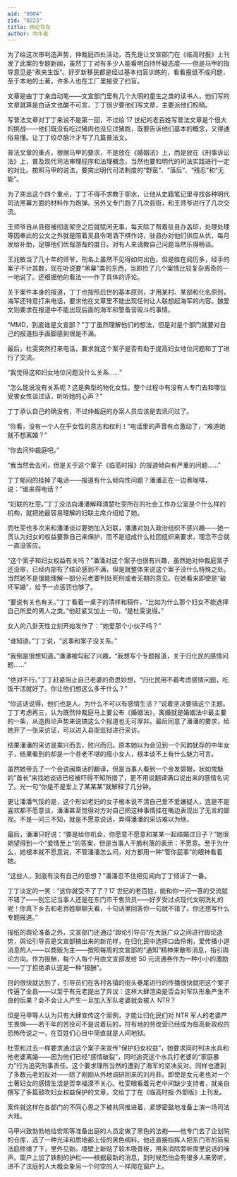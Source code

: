 ```yaml
---
aid: "0004"
zid: "0223"
title: 舆论导向
author: 吹牛者
---
```


为了给这次审判造声势，仲裁庭四处活动，首先是让文宣部门在《临高时报》上刊发了此案的专题新闻，虽然丁丁对有多少人能看明白持怀疑态度——但是马甲的指导意见是“煮夹生饭”。好歹新移民都是经过基本扫盲训练的，看看报纸不成问题，至于本地的土著，许多人也在工厂里接受了扫盲。

文章是由丁丁亲自动笔——文宣部门里有几个大明的童生之类的读书人，他们写的文章就算是白话文也酸不可言，丁丁很少要他们写文章，主要派他们校稿。

写普法文章对丁丁来说不是第一回，不过给 17 世纪的老百姓写普法文章是个很大的挑战——他们既没有吃过猪肉也没见过猪跑，既要告诉他们基本的概念，又得通俗易懂。让丁丁绞尽脑汁才写了几篇普法文。

普法文章的重点，根据马甲的要求，不是放在《婚姻法》上，而是放在《刑事诉讼法》上，普及现代司法审理程序和法理概念，当然也要和明代的司法实践进行一定的对比。按照马甲的说法，要突出明代司法制度的“野蛮”、“落后”、“残忍”和“无能”。

为了突出这个四个重点，丁丁不得不求教于鄂水，让他从史籍笔记里寻找各种明代司法黑幕方面的材料作为炮弹。另外又专门跑了几次县衙，和王师爷进行了几次交流。

王师爷自从县衙被彻底架空之后就赋闲无事，每天除了帮着驻县办盖印，处理处理等因奉此的公文之外就是陪着吴县令喝酒下棋作诗，驻县办对他们供应从优，每月发给补助，足够他们优哉游哉的度日。对有人来请教自己问题当然乐得畅谈。

王兆敏当了几十年的师爷，刑名上虽然不见得如何出色，但是胜在阅历多，经手的案子不计其数，现在听说要“黑幕”类的东西，当即捡了几个案情比较复杂离奇的一一地说了。还根据他的看法一一作了具体的评论。

关于案件本身的报道，丁丁也按照后世的基本原则，才用某村、某部和化名原则，海军还特意打来电话，要求他在文章里不能出现任何让人联想起海军的内容。魏爱文则要求在报道中不能出现后面的海军和警备营殴斗的事情。

“MMD，到底谁是文宣部？”丁丁虽然理解他们的想法，但是对是个部门就要对自己的报道指手画脚感到很是不满。

最后，杜雯突然打来电话，要求就这个案子是否有助于提高妇女地位问题和丁丁进行了交流。

“我觉得这和妇女地位问题没什么关系……”

“怎么能说没有关系呢？这是典型的物化女性。整个过程中有没有人专门去和哪位受害女性谈过话，听听她的心声？”

丁丁承认自己的确没有，不过仲裁庭的办案人员应该是去讯问过了。

“你看，没有一个人在乎女性的意志和权利！”电话里的声音有点激动了，“难道她就不想离婚？”

“你去问仲裁庭吧。”

“我当然会去问，但是关于这个案子《临高时报》的报道倾向有严重的问题……”

丁丁郁闷的挂掉了电话——报道有什么倾向性问题？潘潘正在一边煮咖啡，说：“谁来得电话？”

“妇联的杜雯。”丁丁没法向潘潘解释清楚杜雯所在的社会工作办公室是个什么样的机构，就把她最容易理解的妇联主席介绍给了她。

而杜雯也多次来和潘潘谈过要她加入妇联，潘潘对加入政治组织不感兴趣——她一贯认为妇女的权益要靠自己来保护，而不是组成什么社团组织来要求，理念不合就一直没答应。

“这个案子和妇女权益有关吗？”潘潘对这个案子也很有兴趣，虽然她对仲裁庭案子还没审，已经内部有了结论感到不满，但是就整体来说这个案子没什么特殊之处。当然她不是很能理解一部分元老要判处死刑或者无期的意见。在她看来即使是“破坏军婚”，给予一点惩罚也够了。

“要说有关也有关。”丁丁看着一桌子的清样和稿件，“比如为什么那个妇女不能选择自己所爱的男人之类。”他赶紧又加上一句，“是杜雯说得。”

女人的八卦天性立刻开始发作了：“她爱那个小伙子吗？”

“谁知道。”丁丁说，“这事和案子没关系。”

“我倒是很想知道。”潘潘被勾起了兴趣，“我想写个专题报道，关于归化民的感情问题……”

“绝对不行。”丁丁赶紧阻止自己老婆的奇思妙想，“归化民用不着考虑感情问题，吃饭干活就好了。你让他们想这么多干什么？”

“你这话说得，他们也是人。为什么不可以有感情生活？”说着坚决要搞这个主题。丁丁考虑再三，认为既然仲裁庭马上要公布《婚姻法》，离婚就是婚姻法中最主要的一条，从造舆论声势来说搞这么个报道也无可厚非。最后同意了潘潘的要求，给她开了一张采访证，可以进入县衙监狱进行采访。

结果潘潘的采访是乘兴而去，败兴而归。原本她以为会见到一个风韵犹存的中年女子，结果看到的却是一个苍老不堪的瘦小女人，根本谈不上有什么魅力可言。

虽然她带去了一个会说闽南话的翻译，但是当事人看到一个金发碧眼，状如鬼魅的“首长”来找她谈话已经被吓得不知所措了，更不用说翻译满口说出来的感情名词了。光一句“你是不是爱上了某某某”就解释了几分钟。

更让潘潘气馁的是，这个形如老妇的女子根本说不清自己爱不爱嫌疑人，连是不是喜欢都不愿意谈，潘潘甚至觉得对方对自己把这种事情挂在嘴边表现出了无言的鄙视。不是一问三不知，就是不愿意说话，弄得潘潘的采访难以为继。

最后，潘潘只好说：“要是给你机会，你愿意不愿意和某某一起结婚过日子？”她很期望得到一个“爱情至上”的答案，但是当事人干脆利落的表示：不愿意。至于为什么，她根本就不愿意说，不管潘潘怎么问，对方都用一种“管你屁事”的眼神看着她。

“这些人，到底有没有自己的思想？”潘潘忍不住把见闻向丁丁倾诉了一番。

丁丁淡定的一笑：“这你就受不了了？17 世纪的老百姓，能和你一问一答的交流就不错了——别忘记当事人还是在东门市干售货员——好歹受过点现代文明洗礼的呢！你真下乡去和老百姓聊聊天看，十句话里回答你一句就不错了。你还想写什么专题报道。”

报纸的舆论准备之外，文宣部门还通过“舆论引导员”在大庭广众之间进行舆论造势，舆论引导员是文宣部搞出来的新花样，在归化民中选择口齿伶俐，爱传播小道消息的人——以商贩为主——按照每周的文宣部的“通知”精神来散布消息，指引舆论方向。作为报酬，每个人每个月由文宣部发给 50 元流通券作为一种小小的激励——丁丁拒绝承认这是一种“报酬”。

目的很快就达到了，引导员们在各村各镇的街头巷尾进行的传播很快就把这个案子传遍了全县——以至于有元老提出了异议：这样大肆渲染是否会对军队形象产生不良的后果？会不会让人产生一旦加入军队老婆就会被人 NTR？

但是马甲等人认为只有大肆宣传这个案例，才能让归化民们对 NTR 军人的老婆产生畏惧——若干年的苦役可不是说着玩的，符有地的劳改营已经成为临高新政权的恐怖传说之一，在百姓们心目中简直就是人间地狱。

杜雯和过去一样要求通过这个案子来宣传“保护妇女权益”，她要求同时判决水兵和他老婆离婚——因为他们已经“感情破裂”，同时追究这个水兵打老婆的“家庭暴力”行为追究刑事责任。这个要求理所当然的遭到了海军的坚决反对。同样也遭到了多数元老的反对——除了刚刚从外地调研回来的刘月菲。即使是女元老也对一个土著妇女的感情生活是否幸福漠不关心。杜雯眼看着元老中间缺少支持者，就亲自撰写了多篇鼓吹妇女权益保护的文章，交给丁丁在《临高时报·外部版》上刊发。

案件就这样在各部门的不同心思之下被共同推进着，紧锣密鼓地准备上演一场司法大戏。

马甲兴致勃勃地给安熙等准备出庭的人员定做了黑色的法袍——他专门去了企划院的仓库，选了一种光泽和质地都上佳的黑色绸料。他还直接指挥人把东门市的简易法庭修缮了下，里外见新。墙壁上新贴了软木吸音板，用来消除旁听席里说话的噪声。窗户上加了铁制的护栏——根据最新的消息，到时候恐怕会有很多人来旁听，进不了法庭的人大概会象另一个时空的人一样爬在窗户上。
